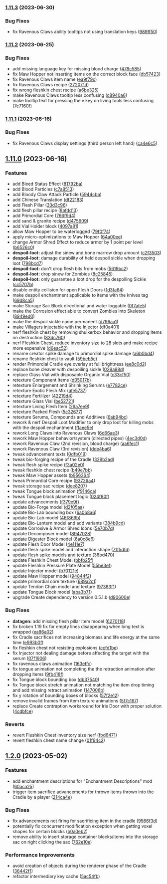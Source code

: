 ### [1.11.3](https://github.com/Elenterius/Biomancy/compare/1.19.2-v2.1.11.2...1.19.2-v2.1.11.3) (2023-06-30)


### Bug Fixes

* fix Ravenous Claws ability tooltips not using translation keys ([989ff50](https://github.com/Elenterius/Biomancy/commit/989ff50e67110b0037d145f3a804a5455124ae91))

### [1.11.2](https://github.com/Elenterius/Biomancy/compare/1.19.2-v2.1.11.1...1.19.2-v2.1.11.2) (2023-06-25)


### Bug Fixes

* add missing language key for missing blood charge ([478c585](https://github.com/Elenterius/Biomancy/commit/478c58549ac677f3f960c8bd95ee87ac06bcb69d))
* fix Maw Hopper not inserting items on the correct block face ([db57423](https://github.com/Elenterius/Biomancy/commit/db57423c451de0caf7f7529cad2cffdf47e27762))
* fix Ravenous Claws item name ([ea9f79c](https://github.com/Elenterius/Biomancy/commit/ea9f79ce56afbcb5896f8b90618ade0dee21270a))
* fix Ravenous Claws recipe ([272071d](https://github.com/Elenterius/Biomancy/commit/272071db69a6f57bbc93c8d938e948ccaac06139))
* fix wrong fleshkin chest recipe ([a6be325](https://github.com/Elenterius/Biomancy/commit/a6be3254b4d77deed47f8824bf735776f1b7701f))
* make Ravenous Claws tooltip less confusing ([c8940a6](https://github.com/Elenterius/Biomancy/commit/c8940a62b88a10f59b7857dec73904fbeb5a6832))
* make tooltip text for pressing the v key on living tools less confusing ([7c7160f](https://github.com/Elenterius/Biomancy/commit/7c7160fd8515a767ae027f75a8586a5e8b62007e))

### [1.11.1](https://github.com/Elenterius/Biomancy/compare/1.19.2-v2.1.11.0...1.19.2-v2.1.11.1) (2023-06-16)


### Bug Fixes

* fix Ravenous Claws display settings (third person left hand) ([ca4e6c5](https://github.com/Elenterius/Biomancy/commit/ca4e6c5e39f6cf51742288c8c251d4fef55a009f))

## [1.11.0](https://github.com/Elenterius/Biomancy/compare/1.19.2-v2.1.2.0...1.19.2-v2.1.11.0) (2023-06-16)


### Features

* add Bleed Status Effect ([81792ba](https://github.com/Elenterius/Biomancy/commit/81792ba9429277f62a03a61ce1cbcd859db7a8e5))
* add Blood Particles ([c7a8513](https://github.com/Elenterius/Biomancy/commit/c7a8513275af3cc9c2d2c5e74b1ca582c0d92ea9))
* add Bloody Claw Attack Particle ([5944cba](https://github.com/Elenterius/Biomancy/commit/5944cbaf5ce92d0875a28bf82e6b8a4fbb1e6961))
* add Chinese Translation ([df22183](https://github.com/Elenterius/Biomancy/commit/df221837c6174ef333c6d2d50fe259c066d5a470))
* add Flesh Pillar ([33d3c96](https://github.com/Elenterius/Biomancy/commit/33d3c96f5ad4b5ca0434fdc4c5bea7d650849310))
* add flesh pillar recipe ([8afdd13](https://github.com/Elenterius/Biomancy/commit/8afdd1305ea1e1ecba9e780b784dee7eee378c7e))
* add Primordial Core ([766f9d4](https://github.com/Elenterius/Biomancy/commit/766f9d4709cdd8df28f8e24c6af6d2929ebf69c3))
* add sand & granite recipe ([d475609](https://github.com/Elenterius/Biomancy/commit/d475609dce9058a08b7c87ba4db381b4cbb5bcc9))
* add Vial Holder block ([4097a81](https://github.com/Elenterius/Biomancy/commit/4097a815a06b8cd6f269069fc977b60c0a2e095b))
* allow Maw Hopper to be waterlogged ([79f0f74](https://github.com/Elenterius/Biomancy/commit/79f0f74ddc2b0d0ad0fc7febc8d82ffd4466da3d))
* apply micro-optimizations to Maw Hopper ([64a00ee](https://github.com/Elenterius/Biomancy/commit/64a00ee3fcbf48f96fa689eb1db3b6a0e67c894d))
* change Armor Shred Effect to reduce armor by 1 point per level ([b6526c0](https://github.com/Elenterius/Biomancy/commit/b6526c02a3f94f84c2783da7d5e52e3badb77fb7))
* **despoil-loot:** adjust the sinew and bone marrow drop amount ([c2f3503](https://github.com/Elenterius/Biomancy/commit/c2f3503153860cca4d72411935e84edb4447f02a))
* **despoil-loot:** damage durability of held despoil sickle when dropping loot ([798bcd7](https://github.com/Elenterius/Biomancy/commit/798bcd70a99b76e593f9e6e385a68743354375a2))
* **despoil-loot:** don't drop flesh bits from mobs ([5619bc2](https://github.com/Elenterius/Biomancy/commit/5619bc20d91722c491219ebe9b0d1e5a77662021))
* **despoil-loot:** drop sinew for Zombies ([8c25845](https://github.com/Elenterius/Biomancy/commit/8c258450b061486153665c9d91f168477d457f12))
* **despoil-loot:** only guarantee a loot drop for the despoiling Sickle ([cc5707b](https://github.com/Elenterius/Biomancy/commit/cc5707b29b2c6d50b4f822a599816cb90254640a))
* disable entity collision for open Flesh Doors ([1d3fa64](https://github.com/Elenterius/Biomancy/commit/1d3fa645a129ed38b82f2c9ab5f8fca9ff4164b8))
* make despoil enchantment applicable to items with the knives tag ([69d8ca5](https://github.com/Elenterius/Biomancy/commit/69d8ca5f1a01505c0632c073650100c1a8f09126))
* make Storage Sac Block directional and water loggable ([0f7afe5](https://github.com/Elenterius/Biomancy/commit/0f7afe5e282649281512574bb4d168f7f641a42f))
* make the Corrosion effect able to convert Zombies into Skeleton ([8949ed0](https://github.com/Elenterius/Biomancy/commit/8949ed0c5137c95a0d661523ecce1bfa9cb64231))
* make the despoil sickle name permanent ([d796aa1](https://github.com/Elenterius/Biomancy/commit/d796aa1ff3256ac92a1cd184b296029be806e742))
* make Villagers injectable with the Injector ([df0a401](https://github.com/Elenterius/Biomancy/commit/df0a401ed13a18178ad6d8a31fa82b6f4340b20c))
* nerf fleshkin chest by removing shulkerbox behavior and dropping items on destruction ([83dc760](https://github.com/Elenterius/Biomancy/commit/83dc760ac8e3ed7b3145d316198c3a149ca8a873))
* nerf Fleshkin Chest, reduce inventory size to 28 slots and make recipe more expensive ([d6eac52](https://github.com/Elenterius/Biomancy/commit/d6eac52111e2661584c5c00da94e11de558d0e4b))
* rename creator spike damage to primordial spike damage ([a6b0bd4](https://github.com/Elenterius/Biomancy/commit/a6b0bd46f16c8600d8622395c7e87b2956aa3d00))
* rename fleshkin chest to vault ([59beb5c](https://github.com/Elenterius/Biomancy/commit/59beb5c50ba12af82634a7e5ba43c1663e5020e7))
* render Primordial Cradle eye overlay at full brightness ([ee8c0d2](https://github.com/Elenterius/Biomancy/commit/ee8c0d25349602d7b8b68121a0c56cde5c9dc82a))
* replace bone cleaver with despoiling sickle ([029a98d](https://github.com/Elenterius/Biomancy/commit/029a98db35f45bc943a4d5869a05cb3c321efe76))
* replace Glass Vial with disposable Organic Vial ([c33cf50](https://github.com/Elenterius/Biomancy/commit/c33cf50e59937173a694f4a9e1f52e328afcea64))
* retexture Component Items ([d05017b](https://github.com/Elenterius/Biomancy/commit/d05017baf8dffbc61a16ea30f547215a190d925f))
* retexture Enlargement and Shrinking Serums ([e7782ce](https://github.com/Elenterius/Biomancy/commit/e7782ce8d2398d5344f0acbb33e018ba88fa9b0b))
* retexture Exotic Flesh Mix ([afe5737](https://github.com/Elenterius/Biomancy/commit/afe573758278b7c7c65fa38847099af6b2e46c6e))
* retexture Fertilizer ([42219d4](https://github.com/Elenterius/Biomancy/commit/42219d47939a6fc6583d22ac4f26401201651031))
* retexture Glass Vial ([be52721](https://github.com/Elenterius/Biomancy/commit/be5272155ddfa81ea73d754a09586737d7547531))
* retexture Living Flesh Item ([29a7ee9](https://github.com/Elenterius/Biomancy/commit/29a7ee91bf74104b2228c0c440a40c072751c5bd))
* retexture Packed Flesh ([5c32677](https://github.com/Elenterius/Biomancy/commit/5c326777603856e7bf415a84b053dcaf9e5b8e9a))
* retexture Serums, Compounds and Additives ([6ab94bc](https://github.com/Elenterius/Biomancy/commit/6ab94bcc9c0c8b9bcbc5e0a18b873a0d4d0febd3))
* rework & nerf Despoil Loot Modifier to only drop loot for killing mobs with the despoil enchantment ([ffaee5e](https://github.com/Elenterius/Biomancy/commit/ffaee5ee9a3d0599a45e90f95e386025d8e84f35))
* rework Long Claws into Ravenous Claws ([6d66ae3](https://github.com/Elenterius/Biomancy/commit/6d66ae355847ce3cc3cd730c4c0be9feb56dac0d))
* rework Maw Hopper behavior/system (directed pipes) ([4ec3d0d](https://github.com/Elenterius/Biomancy/commit/4ec3d0d4adbc453ce252c0cc2f1f7165fa2e2fdc))
* rework Ravenous Claw (2nd revision, blood charge) ([aa6fec1](https://github.com/Elenterius/Biomancy/commit/aa6fec15c24ff0df8d00fdbbb2676f013f64e8d7))
* rework Ravenous Claw (3rd revision) ([dde4ba6](https://github.com/Elenterius/Biomancy/commit/dde4ba6c98c6bdcbe77884322fdb3fd001bef1d8))
* tweak advancement texts ([0dfb019](https://github.com/Elenterius/Biomancy/commit/0dfb01919b199adf074cf3d46024de43925c95b9))
* tweak bio-forging recipe of the Cradle ([329b2ad](https://github.com/Elenterius/Biomancy/commit/329b2ad1aacd1d0cb43ecd365c13c195de3f5ddb))
* tweak flesh spike recipe ([f3a02e0](https://github.com/Elenterius/Biomancy/commit/f3a02e0fd82eb39d7eb23df8a0ac9452da6dec9d))
* tweak fleshkin chest recipe ([b49e7bb](https://github.com/Elenterius/Biomancy/commit/b49e7bbeb4b7d1f9e90d6ba9ff7b67682abee394))
* tweak Maw Hopper assets ([b956364](https://github.com/Elenterius/Biomancy/commit/b956364df78b610305298ee632881bdf3d08d526))
* tweak Primordial Core recipe ([93726a4](https://github.com/Elenterius/Biomancy/commit/93726a498e405ee35154ce1c8795504ce1fc6fb4))
* tweak storage sac recipe ([dee8207](https://github.com/Elenterius/Biomancy/commit/dee82071eb952dd56d58e23ab3becee396d982ea))
* tweak Tongue block animation ([f9146ca](https://github.com/Elenterius/Biomancy/commit/f9146ca513c6cce2b39ca185a2b25721ca80ccbe))
* tweak Tongue block placement logic ([024f80f](https://github.com/Elenterius/Biomancy/commit/024f80f34966259555b6658179fff64c544cc32d))
* update advancements ([f379e9f](https://github.com/Elenterius/Biomancy/commit/f379e9f044133f3383023b40a610f3567a96f133))
* update Bio-Forge model ([d2f05aa](https://github.com/Elenterius/Biomancy/commit/d2f05aa47ce67158eae1d7f29ce7be4bf1069d4b))
* update Bio-Lab bounding box ([6a0b8a6](https://github.com/Elenterius/Biomancy/commit/6a0b8a61a7c240701dfa58426314945750b36fdb))
* update Bio-Lab model ([46f869b](https://github.com/Elenterius/Biomancy/commit/46f869bbd70a03e5973185c64eba3dc6b8c4148b))
* update Bio-Lantern model and add variants ([384b9cd](https://github.com/Elenterius/Biomancy/commit/384b9cd57223f3bc37e6402ec0490ea1780c2a7a))
* update Corrosive & Armor Shred Icons ([5e70b7d](https://github.com/Elenterius/Biomancy/commit/5e70b7df5f69a4d27a4682a9a98f3ab3b40f8e28))
* update Decomposer model ([8947028](https://github.com/Elenterius/Biomancy/commit/894702866b598b2a6f60e1f2933327edfef14fc2))
* update Digester Block model ([6a0c8e6](https://github.com/Elenterius/Biomancy/commit/6a0c8e6a37610458931f0759bdb5c11276eabf7a))
* update Flesh Door Model ([4e111e7](https://github.com/Elenterius/Biomancy/commit/4e111e730a3a2ff972c4dd81f7143bae7078e5c8))
* update flesh spike model and interaction shape ([71f5dfd](https://github.com/Elenterius/Biomancy/commit/71f5dfd75be1f369f75a83bc2b5a2c8b0f0283ad))
* update flesh spike models and texture ([36bd470](https://github.com/Elenterius/Biomancy/commit/36bd47072354292a01c838873d9f9a5da7db63fb))
* update Fleshkin Chest Model ([bbfb25f](https://github.com/Elenterius/Biomancy/commit/bbfb25f4b0cc6b099ee6a43380e04b278ba3b5ee))
* update Fleshkin Pressure Plate Model ([55be3ef](https://github.com/Elenterius/Biomancy/commit/55be3ef9dac6ba048d65a4869d18e499453b49e2))
* update Injector model ([b70121e](https://github.com/Elenterius/Biomancy/commit/b70121ebba230de6b39250823142f376109ac79d))
* update Maw Hopper model ([94844f2](https://github.com/Elenterius/Biomancy/commit/94844f2f9e5fc00a1f93f22dc6e3634134b14d8c))
* update primordial core texture ([689a2c1](https://github.com/Elenterius/Biomancy/commit/689a2c157e2204167fedf2c7895431c75dfa2828))
* update Tendon Chain model and texture ([97383f1](https://github.com/Elenterius/Biomancy/commit/97383f1a7bf5887e59e61fe69162e795a2a18520))
* update Tongue Block model ([aba3b71](https://github.com/Elenterius/Biomancy/commit/aba3b7149be65fe18e02d263424fd86167034e3f))
* upgrade Create dependency to version 0.5.1.b ([d90600e](https://github.com/Elenterius/Biomancy/commit/d90600eed6dd2bd18d298ede42235c158cbac07b))


### Bug Fixes

* **datagen:** add missing flesh pillar item model ([6270118](https://github.com/Elenterius/Biomancy/commit/6270118b93360e3f73b0962d008ce8fe65b45baa))
* fix broken 1.19 fix for empty lines disappearing when long text is wrapped ([ea86a02](https://github.com/Elenterius/Biomancy/commit/ea86a02653ab661133420b69651f94b9aac876ba))
* fix Cradle sacrifices not increasing biomass and life energy at the same time ([e993b0f](https://github.com/Elenterius/Biomancy/commit/e993b0fa36b1164bb1c06229355e3284396e924a))
* fix fleshkin chest not resisting explosions ([ccfd1be](https://github.com/Elenterius/Biomancy/commit/ccfd1bedcc706a4670c55df8fd6dd38be10285a4))
* fix Injector not dealing damage before affecting the target with the serum ([07f1906](https://github.com/Elenterius/Biomancy/commit/07f190660f76ce3277eb174bf83b7e443448401a))
* fix ravenous claws animation ([163effc](https://github.com/Elenterius/Biomancy/commit/163effc1554fe537d863c59c1d6328e4278f9616))
* fix tongue animation not completing the the retraction animation after dropping items ([9fb418f](https://github.com/Elenterius/Biomancy/commit/9fb418f3b6b2c72eb2bac5e8a2d802299099eb4a))
* fix Tongue block bounding box ([db37540](https://github.com/Elenterius/Biomancy/commit/db375402eae4984662234c6acaac39753dfe2d7a))
* fix Tongue block stretch animation not matching the item drop timing and add missing retract animation ([147006b](https://github.com/Elenterius/Biomancy/commit/147006bbeb436e963f14ce839b8977e29e8c0606))
* fix y rotation of bounding boxes of blocks ([57f2e12](https://github.com/Elenterius/Biomancy/commit/57f2e128f7418e317c6c33656dec7a3a09ed33fd))
* remove invalid frames from item texture animations ([5f7c167](https://github.com/Elenterius/Biomancy/commit/5f7c16775d696ee266fd33c27c493de0ebe52004))
* replace Create contraption workaround for Iris Door with proper solution ([4cdbfce](https://github.com/Elenterius/Biomancy/commit/4cdbfce5049996e459eccef29fb8da2129f25f71))


### Reverts

* revert Fleshkin Chest inventory size nerf ([fbd6471](https://github.com/Elenterius/Biomancy/commit/fbd647141c73a041452ba091d600bd3c1f32f7af))
* revert fleshkin chest name change ([01f94c2](https://github.com/Elenterius/Biomancy/commit/01f94c2cfed4b7f7fdf453d11e1fc9e081923fd1))

## [1.2.0](https://github.com/Elenterius/Biomancy/compare/1.19.2-v2.1.1.0...1.19.2-v2.1.2.0) (2023-05-02)


### Features

* add enchantment descriptions for "Enchantment Descriptions" mod ([60aca25](https://github.com/Elenterius/Biomancy/commit/60aca25d065aecb50da82e21071bf689776aadc8))
* trigger item sacrifice advancements for thrown items thrown into the Cradle by a player ([214ca4e](https://github.com/Elenterius/Biomancy/commit/214ca4efefef0ade47b36ab493f8d9956e84c4cf))


### Bug Fixes

* fix advancements not firing for sacrificing item in the cradle ([9566f3d](https://github.com/Elenterius/Biomancy/commit/9566f3dd21f4d6fe4562f24a504a0aaac267fe17))
* potentially fix concurrent modification exception when getting voxel shapes for certain blocks ([b0a0eb2](https://github.com/Elenterius/Biomancy/commit/b0a0eb22161f8a57a77b60c67a170918228327af))
* remove ability to insert storage container blocks/items into the storage sac on right clicking the sac ([762e10e](https://github.com/Elenterius/Biomancy/commit/762e10e59aeb7b765eccc6c7a9d0736045e93896))


### Performance Improvements

* avoid creation of objects during the renderer phase of the Cradle ([36442f1](https://github.com/Elenterius/Biomancy/commit/36442f1a8ea756a70c96e58b04ae5216210ffc11))
* refactor intermediary key cache ([5ac54fb](https://github.com/Elenterius/Biomancy/commit/5ac54fb691d0fade66971daca94ab1bdad521ce5))

